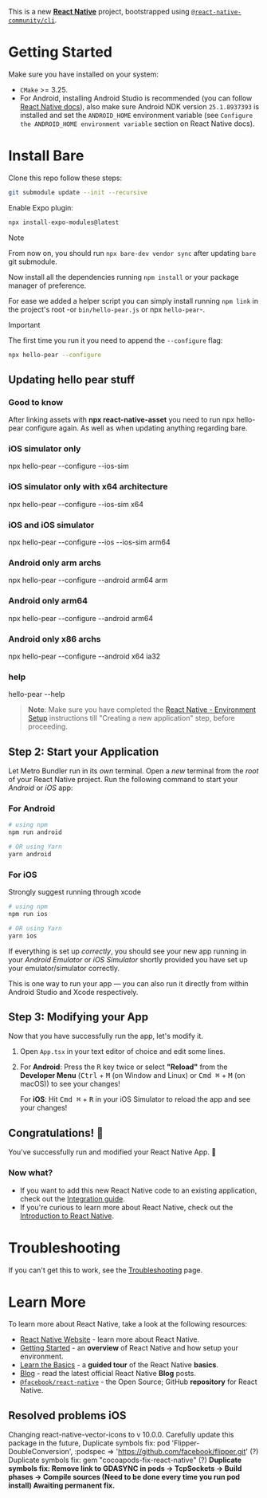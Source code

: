This is a new [**React Native**](https://reactnative.dev) project, bootstrapped using [`@react-native-community/cli`](https://github.com/react-native-community/cli).

# Getting Started

Make sure you have installed on your system:

- `CMake` >= 3.25.
- For Android, installing Android Studio is recommended (you can follow [React Native docs](https://reactnative.dev/docs/0.72/environment-setup?platform=android)), also make sure Android NDK version `25.1.8937393` is installed and set the `ANDROID_HOME` environment variable (see `Configure the ANDROID_HOME environment variable` section on React Native docs).

# Install Bare

Clone this repo follow these steps:

```sh
git submodule update --init --recursive
```

Enable Expo plugin:

```sh
npx install-expo-modules@latest
```

> [!NOTE]
> From now on, you should run `npx bare-dev vendor sync` after updating `bare` git submodule.

Now install all the dependencies running `npm install` or your package manager of preference.

For ease we added a helper script you can simply install running `npm link` in the project's root -or `bin/hello-pear.js` or npx `hello-pear`-.

> [!IMPORTANT]
> The first time you run it you need to append the `--configure` flag:
>
> ```sh
> npx hello-pear --configure
> ```

## Updating hello pear stuff

### Good to know

After linking assets with **npx react-native-asset** you need to run npx hello-pear configure again.
As well as when updating anything regarding bare.

### iOS simulator only

npx hello-pear --configure --ios-sim

### iOS simulator only with x64 architecture

npx hello-pear --configure --ios-sim x64

### iOS and iOS simulator

npx hello-pear --configure --ios --ios-sim arm64

### Android only arm archs

npx hello-pear --configure --android arm64 arm

### Android only arm64

npx hello-pear --configure --android arm64

### Android only x86 archs

npx hello-pear --configure --android x64 ia32

### help

hello-pear --help

> **Note**: Make sure you have completed the [React Native - Environment Setup](https://reactnative.dev/docs/environment-setup) instructions till "Creating a new application" step, before proceeding.

## Step 2: Start your Application

Let Metro Bundler run in its _own_ terminal. Open a _new_ terminal from the _root_ of your React Native project. Run the following command to start your _Android_ or _iOS_ app:

### For Android

```bash
# using npm
npm run android

# OR using Yarn
yarn android
```

### For iOS

Strongly suggest running through xcode

```bash
# using npm
npm run ios

# OR using Yarn
yarn ios
```

If everything is set up _correctly_, you should see your new app running in your _Android Emulator_ or _iOS Simulator_ shortly provided you have set up your emulator/simulator correctly.

This is one way to run your app — you can also run it directly from within Android Studio and Xcode respectively.

## Step 3: Modifying your App

Now that you have successfully run the app, let's modify it.

1. Open `App.tsx` in your text editor of choice and edit some lines.
2. For **Android**: Press the <kbd>R</kbd> key twice or select **"Reload"** from the **Developer Menu** (<kbd>Ctrl</kbd> + <kbd>M</kbd> (on Window and Linux) or <kbd>Cmd ⌘</kbd> + <kbd>M</kbd> (on macOS)) to see your changes!

   For **iOS**: Hit <kbd>Cmd ⌘</kbd> + <kbd>R</kbd> in your iOS Simulator to reload the app and see your changes!

## Congratulations! :tada:

You've successfully run and modified your React Native App. :partying_face:

### Now what?

- If you want to add this new React Native code to an existing application, check out the [Integration guide](https://reactnative.dev/docs/integration-with-existing-apps).
- If you're curious to learn more about React Native, check out the [Introduction to React Native](https://reactnative.dev/docs/getting-started).

# Troubleshooting

If you can't get this to work, see the [Troubleshooting](https://reactnative.dev/docs/troubleshooting) page.

# Learn More

To learn more about React Native, take a look at the following resources:

- [React Native Website](https://reactnative.dev) - learn more about React Native.
- [Getting Started](https://reactnative.dev/docs/environment-setup) - an **overview** of React Native and how setup your environment.
- [Learn the Basics](https://reactnative.dev/docs/getting-started) - a **guided tour** of the React Native **basics**.
- [Blog](https://reactnative.dev/blog) - read the latest official React Native **Blog** posts.
- [`@facebook/react-native`](https://github.com/facebook/react-native) - the Open Source; GitHub **repository** for React Native.

## Resolved problems iOS

Changing react-native-vector-icons to v 10.0.0. Carefully update this package in the future,
Duplicate symbols fix: pod 'Flipper-DoubleConversion', :podspec => '<https://github.com/facebook/flipper.git>' (?)
Duplicate symbols fix: gem "cocoapods-fix-react-native" (?)
**Duplicate symbols fix: Remove link to GDASYNC in pods -> TcpSockets -> Build phases -> Compile sources (Need to be done every time you run pod install) Awaiting permanent fix.**
